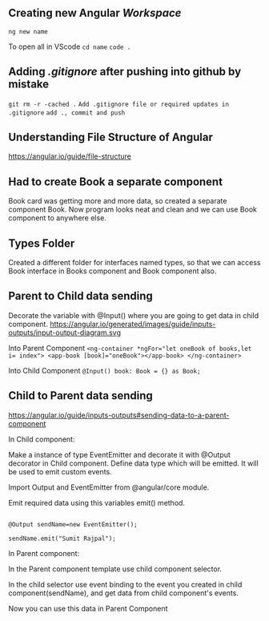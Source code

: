 ## Creating new Angular *Workspace*
`ng new name`

To open all in VScode 
`cd name`
`code .`

## Adding *.gitignore* after pushing into github by mistake
`git rm -r -cached .`
`Add .gitignore file or required updates in .gitignore`
`add ., commit and push`

## Understanding File Structure of Angular
https://angular.io/guide/file-structure

## Had to create Book a separate component
Book card was getting more and more data, so created a separate component Book. Now program looks neat and clean and we can use Book component to anywhere else.

## Types Folder
Created a different folder for interfaces named types, so that we can access Book interface in Books component and Book component also.

## Parent to Child data sending
Decorate the variable with @Input() where you are going to get data in child component.
https://angular.io/generated/images/guide/inputs-outputs/input-output-diagram.svg

Into Parent Component
`<ng-container *ngFor="let oneBook of books,let i= index">
        <app-book [book]="oneBook"></app-book>
    </ng-container>`

Into Child Component
`@Input() book: Book = {} as Book;`

## Child to Parent data sending

https://angular.io/guide/inputs-outputs#sending-data-to-a-parent-component

In Child component:

Make a instance of type EventEmitter and decorate it with @Output decorator in Child component. Define data type which will be emitted.
It will be used to emit custom events.

Import Output and EventEmitter from @angular/core module.

Emit required data using this variables emit() method.

<code>
@Output sendName=new EventEmitter<String>();<br>
sendName.emit("Sumit Rajpal");
</code>

In Parent component:

In the Parent component template use child component selector.

In the child selector use event binding to the event you created in child component(sendName), and get data from child component's events.

Now you can use this data in Parent Component

<code>
<h1>
<app-childComp (sendName)='setStudentName( $event )'></app-childComp>
</h1>
</code>






